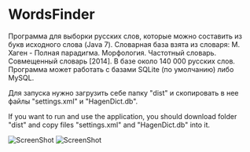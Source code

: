 # WordsFinder
Программа для выборки русских слов, которые можно составить из букв исходного слова (Java 7).
Словарная база взята из словаря: М. Хаген - Полная парадигма. Морфология. Частотный словарь. Совмещенный словарь [2014].
В базе около 140 000 русских слов.
Программа может работать с базами SQLite (по умолчанию) либо MySQL.

Для запуска нужно загрузить себе папку "dist" и  скопировать в нее файлы "settings.xml" и "HagenDict.db".

If you want to run and use the application, you should download folder "dist" and copy files "settings.xml" and "HagenDict.db" into it.

![ScreenShot](https://cloud.githubusercontent.com/assets/10501571/10729074/98c9c828-7bef-11e5-99c3-4910f3c9f2bb.png)
![ScreenShot](https://cloud.githubusercontent.com/assets/10501571/10729075/9c36c394-7bef-11e5-945b-c855858c8dd4.png)
